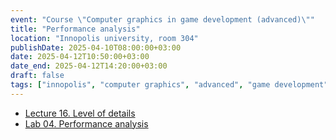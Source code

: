 ```yaml
---
event: "Course \"Computer graphics in game development (advanced)\""
title: "Performance analysis"
location: "Innopolis university, room 304"
publishDate: 2025-04-10T08:00:00+03:00
date: 2025-04-12T10:50:00+03:00
date_end: 2025-04-12T14:20:00+03:00
draft: false
tags: ["innopolis", "computer graphics", "advanced", "game development"]
---
```


- [Lecture 16. Level of details](https://djbelyak.ru/talk/acg-in-gd-2025-spring/19_Level_of_details/)
- [Lab 04. Performance analysis](https://djbelyak.ru/talk/acg-in-gd-2025-spring/20_Performance_analysis/)
